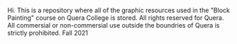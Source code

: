 Hi. 
This is a repository where all of the graphic resources used in the "Block Painting" course on Quera College is stored. 
All rights reserved for Quera. All commersial or non-commersial use outside the boundries of Quera is strictly prohibited.
Fall 2021
